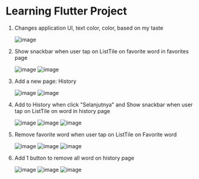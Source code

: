 # Learning Flutter Project

1. Changes application UI, text color, color, based on my taste
   
   ![image](https://github.com/dzakwandaffar/learning-flutter-wise-word/assets/99236283/0f1e9b1d-3aff-4364-b24e-1f91acaf2200)


2. Show snackbar when user tap on ListTile on favorite word in favorites page

   ![image](https://github.com/dzakwandaffar/learning-flutter-wise-word/assets/99236283/e2db9a8d-e85a-4fac-a0c6-78d356be13ba)
   ![image](https://github.com/dzakwandaffar/learning-flutter-wise-word/assets/99236283/7083464b-4b6f-4e36-95c7-f10e54643be1)


3. Add a new page: History
   
   ![image](https://github.com/dzakwandaffar/learning-flutter-wise-word/assets/99236283/c8f56920-0b9a-4376-9bc2-9cc36ff5df68)
   ![image](https://github.com/dzakwandaffar/learning-flutter-wise-word/assets/99236283/6dbb405d-6ced-484b-a9b0-f3eeea264fa0)


4. Add to History when click "Selanjutnya" and Show snackbar when user tap on ListTile on word in history page
   
   ![image](https://github.com/dzakwandaffar/learning-flutter-wise-word/assets/99236283/9d5c0eec-b0a1-4796-8b05-fef845af7a29)
   ![image](https://github.com/dzakwandaffar/learning-flutter-wise-word/assets/99236283/7936c4e2-4406-486d-a812-e55974ba87db)
   ![image](https://github.com/dzakwandaffar/learning-flutter-wise-word/assets/99236283/98a900fa-4795-41c8-b697-74e4412675c5)


5. Remove favorite word when user tap on ListTile on Favorite word
   
   ![image](https://github.com/dzakwandaffar/learning-flutter-wise-word/assets/99236283/476d3dba-1465-462d-9eca-1a7252ef175f)
    ![image](https://github.com/dzakwandaffar/learning-flutter-wise-word/assets/99236283/095b65a2-9de4-497e-90fe-b71af9a40fa4)
    ![image](https://github.com/dzakwandaffar/learning-flutter-wise-word/assets/99236283/7fcd693b-806e-4fee-b661-f6ad81536666)


6. Add 1 button to remove all word on history page
    
   ![image](https://github.com/dzakwandaffar/learning-flutter-wise-word/assets/99236283/b1c33ca6-a3c3-435c-a5e8-6d37a5e9c406)
    ![image](https://github.com/dzakwandaffar/learning-flutter-wise-word/assets/99236283/5107b4b5-7ba7-45ae-8b7c-220fae1a94bb)
    ![image](https://github.com/dzakwandaffar/learning-flutter-wise-word/assets/99236283/80847691-d13f-4b60-841c-4d808615de3f)


